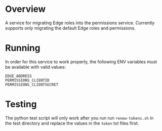 # Overview

A service for migrating Edge roles into the permissions service.  Currently supports
only migrating the default Edge roles and permissions.

# Running

In order for this service to work properly, the following ENV variables must be available with valid values:  

`EDGE_ADDRESS`  
`PERMISSIONS_CLIENTID`  
`PERMISSIONS_CLIENTSECRET`  


# Testing

The python test script will only work after you run run `renew-tokens.sh` in the test directory and replace 
the values in the `token` txt files first.